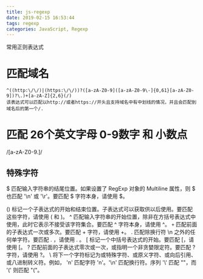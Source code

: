 ```yaml
---
title: js-regexp
date: 2019-02-15 16:53:44
tags: regexp
categories: JavaScript, Regexp
---
```


常用正则表达式

<!-- more -->

# 匹配域名
```
^((http:\/\/)|(https:\/\/))?([a-zA-Z0-9]([a-zA-Z0-9\-]{0,61}[a-zA-Z0-9])?\.)+[a-zA-Z]{2,6}(/)
该表达式可以匹配以http://或者https://开头且支持域名中有中划线的情况，并且会匹配到域名后的第一个/.
```
# 匹配 26个英文字母 0-9数字 和 小数点

/[a-zA-Z0-9\.]/

## 特殊字符
$ 匹配输入字符串的结尾位置。如果设置了 RegExp 对象的 Multiline 属性，则 $ 也匹配 '\n' 或 '\r'。要匹配 $ 字符本身，请使用 \$。

() 标记一个子表达式的开始和结束位置。子表达式可以获取供以后使用。要匹配这些字符，请使用 \( 和 \)。
^ 匹配输入字符串的开始位置，除非在方括号表达式中使用，此时它表示不接受该字符集合。要匹配 ^ 字符本身，请使用 \^。
`+` 匹配前面的子表达式一次或多次。要匹配 + 字符，请使用 \+。
. 匹配除换行符 \n 之外的任何单字符。要匹配 . ，请使用 \. 。
[  标记一个中括号表达式的开始。要匹配 [，请使用 \[。
? 匹配前面的子表达式零次或一次，或指明一个非贪婪限定符。要匹配 ? 字符，请使用 \?。
\ 将下一个字符标记为或特殊字符、或原义字符、或向后引用、或八进制转义符。例如， 'n' 匹配字符 'n'。'\n' 匹配换行符。序列 '\\' 匹配 "\"，而 '\(' 则匹配 "("。
